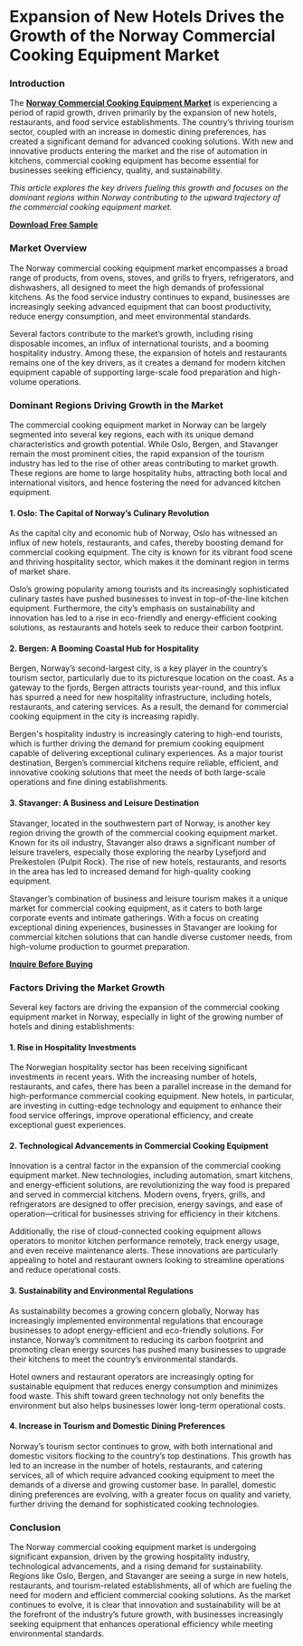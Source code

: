# Expansion of New Hotels Drives the Growth of the Norway Commercial Cooking Equipment Market
### Introduction
The [**Norway Commercial Cooking Equipment Market**](https://www.nextmsc.com/report/norway-commercial-cooking-equipment-market-rc2949) is experiencing a period of rapid growth, driven primarily by the expansion of new hotels, restaurants, and food service establishments. The country’s thriving tourism sector, coupled with an increase in domestic dining preferences, has created a significant demand for advanced cooking solutions. With new and innovative products entering the market and the rise of automation in kitchens, commercial cooking equipment has become essential for businesses seeking efficiency, quality, and sustainability.

_This article explores the key drivers fueling this growth and focuses on the dominant regions within Norway contributing to the upward trajectory of the commercial cooking equipment market._

[**Download Free Sample**](https://www.nextmsc.com/norway-commercial-cooking-equipment-market-rc2949/request-sample)

### Market Overview
The Norway commercial cooking equipment market encompasses a broad range of products, from ovens, stoves, and grills to fryers, refrigerators, and dishwashers, all designed to meet the high demands of professional kitchens. As the food service industry continues to expand, businesses are increasingly seeking advanced equipment that can boost productivity, reduce energy consumption, and meet environmental standards.

Several factors contribute to the market’s growth, including rising disposable incomes, an influx of international tourists, and a booming hospitality industry. Among these, the expansion of hotels and restaurants remains one of the key drivers, as it creates a demand for modern kitchen equipment capable of supporting large-scale food preparation and high-volume operations.

### Dominant Regions Driving Growth in the Market
The commercial cooking equipment market in Norway can be largely segmented into several key regions, each with its unique demand characteristics and growth potential. While Oslo, Bergen, and Stavanger remain the most prominent cities, the rapid expansion of the tourism industry has led to the rise of other areas contributing to market growth. These regions are home to large hospitality hubs, attracting both local and international visitors, and hence fostering the need for advanced kitchen equipment.

#### 1.	Oslo: The Capital of Norway’s Culinary Revolution
As the capital city and economic hub of Norway, Oslo has witnessed an influx of new hotels, restaurants, and cafes, thereby boosting demand for commercial cooking equipment. The city is known for its vibrant food scene and thriving hospitality sector, which makes it the dominant region in terms of market share.

Oslo’s growing popularity among tourists and its increasingly sophisticated culinary tastes have pushed businesses to invest in top-of-the-line kitchen equipment. Furthermore, the city’s emphasis on sustainability and innovation has led to a rise in eco-friendly and energy-efficient cooking solutions, as restaurants and hotels seek to reduce their carbon footprint.

#### 2.	Bergen: A Booming Coastal Hub for Hospitality
Bergen, Norway’s second-largest city, is a key player in the country’s tourism sector, particularly due to its picturesque location on the coast. As a gateway to the fjords, Bergen attracts tourists year-round, and this influx has spurred a need for new hospitality infrastructure, including hotels, restaurants, and catering services. As a result, the demand for commercial cooking equipment in the city is increasing rapidly.

Bergen's hospitality industry is increasingly catering to high-end tourists, which is further driving the demand for premium cooking equipment capable of delivering exceptional culinary experiences. As a major tourist destination, Bergen’s commercial kitchens require reliable, efficient, and innovative cooking solutions that meet the needs of both large-scale operations and fine dining establishments.

#### 3.	Stavanger: A Business and Leisure Destination
Stavanger, located in the southwestern part of Norway, is another key region driving the growth of the commercial cooking equipment market. Known for its oil industry, Stavanger also draws a significant number of leisure travelers, especially those exploring the nearby Lysefjord and Preikestolen (Pulpit Rock). The rise of new hotels, restaurants, and resorts in the area has led to increased demand for high-quality cooking equipment.

Stavanger’s combination of business and leisure tourism makes it a unique market for commercial cooking equipment, as it caters to both large corporate events and intimate gatherings. With a focus on creating exceptional dining experiences, businesses in Stavanger are looking for commercial kitchen solutions that can handle diverse customer needs, from high-volume production to gourmet preparation.

[**Inquire Before Buying**](https://www.nextmsc.com/norway-commercial-cooking-equipment-market-rc2949/inquire-before-buying)

### Factors Driving the Market Growth
Several key factors are driving the expansion of the commercial cooking equipment market in Norway, especially in light of the growing number of hotels and dining establishments:

#### 1.	Rise in Hospitality Investments
The Norwegian hospitality sector has been receiving significant investments in recent years. With the increasing number of hotels, restaurants, and cafes, there has been a parallel increase in the demand for high-performance commercial cooking equipment. New hotels, in particular, are investing in cutting-edge technology and equipment to enhance their food service offerings, improve operational efficiency, and create exceptional guest experiences.

#### 2.	Technological Advancements in Commercial Cooking Equipment
Innovation is a central factor in the expansion of the commercial cooking equipment market. New technologies, including automation, smart kitchens, and energy-efficient solutions, are revolutionizing the way food is prepared and served in commercial kitchens. Modern ovens, fryers, grills, and refrigerators are designed to offer precision, energy savings, and ease of operation—critical for businesses striving for efficiency in their kitchens.

Additionally, the rise of cloud-connected cooking equipment allows operators to monitor kitchen performance remotely, track energy usage, and even receive maintenance alerts. These innovations are particularly appealing to hotel and restaurant owners looking to streamline operations and reduce operational costs.

#### 3.	Sustainability and Environmental Regulations
As sustainability becomes a growing concern globally, Norway has increasingly implemented environmental regulations that encourage businesses to adopt energy-efficient and eco-friendly solutions. For instance, Norway’s commitment to reducing its carbon footprint and promoting clean energy sources has pushed many businesses to upgrade their kitchens to meet the country’s environmental standards.

Hotel owners and restaurant operators are increasingly opting for sustainable equipment that reduces energy consumption and minimizes food waste. This shift toward green technology not only benefits the environment but also helps businesses lower long-term operational costs.

#### 4.	Increase in Tourism and Domestic Dining Preferences
Norway’s tourism sector continues to grow, with both international and domestic visitors flocking to the country’s top destinations. This growth has led to an increase in the number of hotels, restaurants, and catering services, all of which require advanced cooking equipment to meet the demands of a diverse and growing customer base. In parallel, domestic dining preferences are evolving, with a greater focus on quality and variety, further driving the demand for sophisticated cooking technologies.

### Conclusion
The Norway commercial cooking equipment market is undergoing significant expansion, driven by the growing hospitality industry, technological advancements, and a rising demand for sustainability. Regions like Oslo, Bergen, and Stavanger are seeing a surge in new hotels, restaurants, and tourism-related establishments, all of which are fueling the need for modern and efficient commercial cooking solutions. As the market continues to evolve, it is clear that innovation and sustainability will be at the forefront of the industry’s future growth, with businesses increasingly seeking equipment that enhances operational efficiency while meeting environmental standards.
